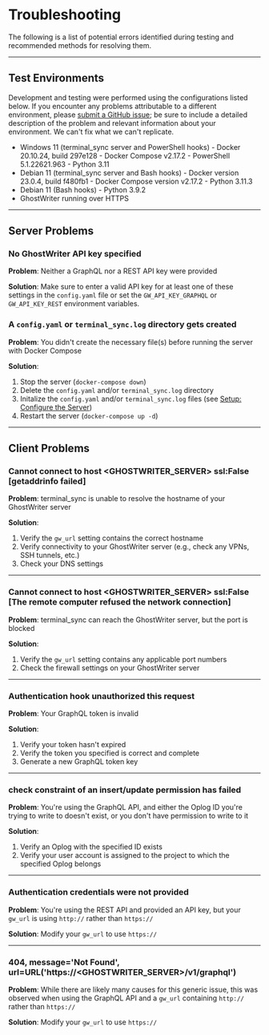 # Troubleshooting

The following is a list of potential errors identified during testing and recommended methods for resolving them.

---

## Test Environments

Development and testing were performed using the configurations listed below. If you encounter any problems attributable to a different environment, please [submit a GitHub issue](https://github.com/breakid/terminal_sync/issues); be sure to include a detailed description of the problem and relevant information about your environment. We can't fix what we can't replicate.

- Windows 11 (terminal_sync server and PowerShell hooks)
      - Docker 20.10.24, build 297e128
      - Docker Compose v2.17.2
      - PowerShell 5.1.22621.963
      - Python 3.11
- Debian 11 (terminal_sync server and Bash hooks)
      - Docker version 23.0.4, build f480fb1
      - Docker Compose version v2.17.2
      - Python 3.11.3
- Debian 11 (Bash hooks)
      - Python 3.9.2
- GhostWriter running over HTTPS

---

## Server Problems

### No GhostWriter API key specified

**Problem**: Neither a GraphQL nor a REST API key were provided

**Solution**: Make sure to enter a valid API key for at least one of these settings in the `config.yaml` file or set the `GW_API_KEY_GRAPHQL` or `GW_API_KEY_REST` environment variables.

### A `config.yaml` or `terminal_sync.log` directory gets created

**Problem**: You didn't create the necessary file(s) before running the server with Docker Compose

**Solution**:

1. Stop the server (`docker-compose down`)
2. Delete the `config.yaml` and/or `terminal_sync.log` directory
3. Initalize the `config.yaml` and/or `terminal_sync.log` files (see [Setup: Configure the Server](setup.md#2-configure-the-server))
4. Restart the server (`docker-compose up -d`)

---

## Client Problems

### Cannot connect to host <GHOSTWRITER_SERVER> ssl:False [getaddrinfo failed]

**Problem**: terminal_sync is unable to resolve the hostname of your GhostWriter server

**Solution**:

1. Verify the `gw_url` setting contains the correct hostname
2. Verify connectivity to your GhostWriter server (e.g., check any VPNs, SSH tunnels, etc.)
3. Check your DNS settings

---

### Cannot connect to host <GHOSTWRITER_SERVER> ssl:False [The remote computer refused the network connection]

**Problem**: terminal_sync can reach the GhostWriter server, but the port is blocked

**Solution**:

1. Verify the `gw_url` setting contains any applicable port numbers
2. Check the firewall settings on your GhostWriter server

---

### Authentication hook unauthorized this request

**Problem**: Your GraphQL token is invalid

**Solution**:

1. Verify your token hasn't expired
2. Verify the token you specified is correct and complete
3. Generate a new GraphQL token key

---

### check constraint of an insert/update permission has failed

**Problem**: You're using the GraphQL API, and either the Oplog ID you're trying to write to doesn't exist, or you don't have permission to write to it

**Solution**:

1. Verify an Oplog with the specified ID exists
2. Verify your user account is assigned to the project to which the specified Oplog belongs

---

### Authentication credentials were not provided

**Problem**: You're using the REST API and provided an API key, but your `gw_url` is using `http://` rather than `https://`

**Solution**: Modify your `gw_url` to use `https://`

---

### 404, message='Not Found', url=URL('https://<GHOSTWRITER_SERVER>/v1/graphql')

**Problem**: While there are likely many causes for this generic issue, this was observed when using the GraphQL API and a `gw_url` containing `http://` rather than `https://`

**Solution**: Modify your `gw_url` to use `https://`
